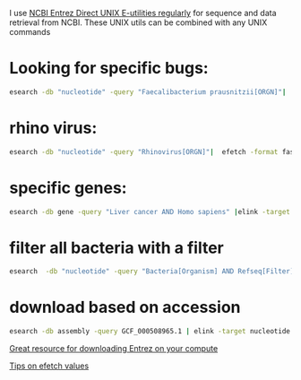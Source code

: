 I use [NCBI Entrez Direct UNIX E-utilities regularly](https://www.ncbi.nlm.nih.gov/books/NBK179288/) for sequence and data retrieval from NCBI. These UNIX utils can be combined with any UNIX commands

# Looking for specific bugs:
```bash
esearch -db "nucleotide" -query "Faecalibacterium prausnitzii[ORGN]"|  efetch -format fasta
```

# rhino virus:

```bash
esearch -db "nucleotide" -query "Rhinovirus[ORGN]"|  efetch -format fasta | grep '>' | head
```
# specific genes:
```bash
esearch -db gene -query "Liver cancer AND Homo sapiens" |elink -target nuccore | efetch -format fasta
```
# filter all bacteria with a filter
```bash
esearch  -db "nucleotide" -query "Bacteria[Organism] AND Refseq[Filter]" | efetch -format fasta  
```
# download based on accession
```bash
esearch -db assembly -query GCF_000508965.1 | elink -target nucleotide -name assembly_nuccore_insdc | efetch -format fasta > GCF_000508965.1.fna
```

[Great resource for downloading Entrez on your compute](https://dataguide.nlm.nih.gov/edirect/install.html)

[Tips on efetch values](https://www.ncbi.nlm.nih.gov/books/NBK25499/table/chapter4.T._valid_values_of__retmode_and/?report=objectonly)
